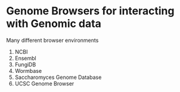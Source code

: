 # Genome Browsers for interacting with Genomic data

Many different browser environments

1. NCBI
2. Ensembl
3. FungiDB
4. Wormbase
4. Saccharomyces Genome Database
5. UCSC Genome Browser

 
